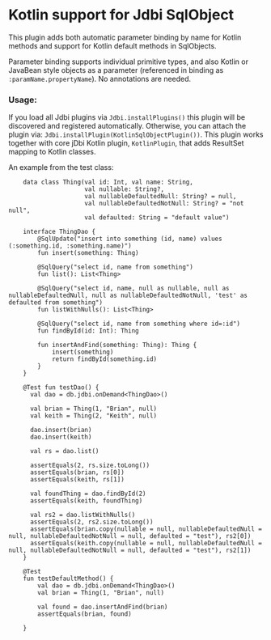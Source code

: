 Kotlin support for Jdbi SqlObject
=================================

This plugin adds both automatic parameter binding by name for Kotlin methods and
support for Kotlin default methods in SqlObjects.

Parameter binding supports individual primitive types, and also Kotlin or JavaBean style objects as a parameter 
(referenced in binding as `:paramName.propertyName`).  No annotations are needed.

### Usage:

If you load all Jdbi plugins via 
`Jdbi.installPlugins()` this plugin will be discovered and registered automatically.
Otherwise, you can attach the plugin via:  `Jdbi.installPlugin(KotlinSqlObjectPlugin())`. 
This plugin works together with core jDbi Kotlin plugin, `KotlinPlugin`, that adds ResultSet mapping to Kotlin classes.

An example from the test class:

```
    data class Thing(val id: Int, val name: String,
                     val nullable: String?,
                     val nullableDefaultedNull: String? = null,
                     val nullableDefaultedNotNull: String? = "not null",
                     val defaulted: String = "default value")

    interface ThingDao {
        @SqlUpdate("insert into something (id, name) values (:something.id, :something.name)")
        fun insert(something: Thing)

        @SqlQuery("select id, name from something")
        fun list(): List<Thing>

        @SqlQuery("select id, name, null as nullable, null as nullableDefaultedNull, null as nullableDefaultedNotNull, 'test' as defaulted from something")
        fun listWithNulls(): List<Thing>

        @SqlQuery("select id, name from something where id=:id")
        fun findById(id: Int): Thing
        
        fun insertAndFind(something: Thing): Thing {
            insert(something)
            return findById(something.id)
        }
    }

    @Test fun testDao() {
      val dao = db.jdbi.onDemand<ThingDao>()

      val brian = Thing(1, "Brian", null)
      val keith = Thing(2, "Keith", null)

      dao.insert(brian)
      dao.insert(keith)

      val rs = dao.list()

      assertEquals(2, rs.size.toLong())
      assertEquals(brian, rs[0])
      assertEquals(keith, rs[1])

      val foundThing = dao.findById(2)
      assertEquals(keith, foundThing)

      val rs2 = dao.listWithNulls()
      assertEquals(2, rs2.size.toLong())
      assertEquals(brian.copy(nullable = null, nullableDefaultedNull = null, nullableDefaultedNotNull = null, defaulted = "test"), rs2[0])
      assertEquals(keith.copy(nullable = null, nullableDefaultedNull = null, nullableDefaultedNotNull = null, defaulted = "test"), rs2[1])
    }
    
    @Test
    fun testDefaultMethod() {
        val dao = db.jdbi.onDemand<ThingDao>()
        val brian = Thing(1, "Brian", null)

        val found = dao.insertAndFind(brian)
        assertEquals(brian, found)

    }
```



